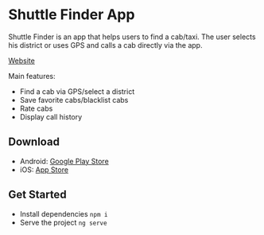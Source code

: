 # Shuttle Finder App
Shuttle Finder is an app that helps users to find a cab/taxi. The user selects his district or uses
GPS and calls a cab directly via the app.

[Website](https://shuttlefinder.app)

Main features:
- Find a cab via GPS/select a district
- Save favorite cabs/blacklist cabs
- Rate cabs
- Display call history


## Download
- Android: [Google Play Store](https://play.google.com/store/apps/details?id=coffeerush.apps.shuttlefinder)
- iOS: [App Store](https://apps.apple.com/app/shuttle-finder-south-tyrol/id1298133077)


## Get Started

- Install dependencies `npm i`
- Serve the project `ng serve`
